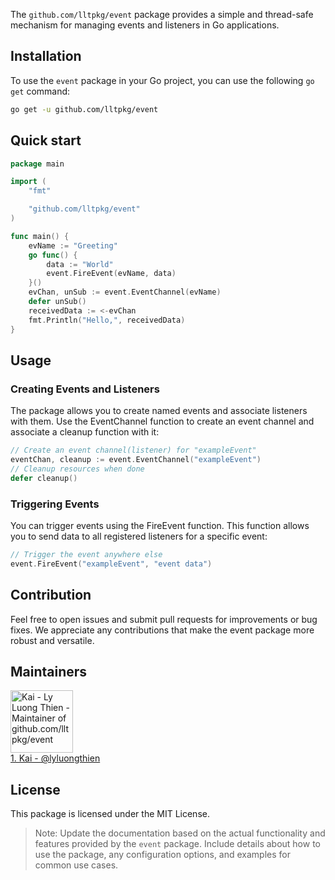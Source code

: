 The `github.com/lltpkg/event` package provides a simple and thread-safe mechanism for managing events and listeners in Go applications.

## Installation

To use the `event` package in your Go project, you can use the following `go get` command:

```bash
go get -u github.com/lltpkg/event
```

## Quick start

```go
package main

import (
	"fmt"

	"github.com/lltpkg/event"
)

func main() {
	evName := "Greeting"
	go func() {
		data := "World"
		event.FireEvent(evName, data)
	}()
	evChan, unSub := event.EventChannel(evName)
	defer unSub()
	receivedData := <-evChan
	fmt.Println("Hello,", receivedData)
}

```

## Usage

### Creating Events and Listeners

The package allows you to create named events and associate listeners with them. Use the EventChannel function to create an event channel and associate a cleanup function with it:

```go
// Create an event channel(listener) for "exampleEvent"
eventChan, cleanup := event.EventChannel("exampleEvent")
// Cleanup resources when done
defer cleanup()


```

### Triggering Events

You can trigger events using the FireEvent function. This function allows you to send data to all registered listeners for a specific event:

```go
// Trigger the event anywhere else
event.FireEvent("exampleEvent", "event data")
```

## Contribution

Feel free to open issues and submit pull requests for improvements or bug fixes. We appreciate any contributions that make the event package more robust and versatile.

## Maintainers

<a href="https://github.com/lyluongthien" target="_blank">
    <img src="https://avatars.githubusercontent.com/u/43800313?v=4" alt="Kai - Ly Luong Thien - Maintainer of github.com/lltpkg/event" style="width:100px; display:block"/>
    1. Kai - @lyluongthien
</a>

## License

This package is licensed under the MIT License.

> Note: Update the documentation based on the actual functionality and features provided by the `event` package. Include details about how to use the package, any configuration options, and examples for common use cases.
